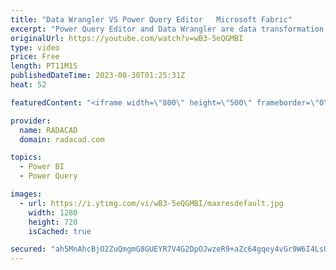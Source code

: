 ```yaml
---
title: "Data Wrangler VS Power Query Editor   Microsoft Fabric"
excerpt: "Power Query Editor and Data Wrangler are data transformation and preparation tools in Microsoft Fabric. There are similarities between these two tools. However, there are differences, too. It is essential to know the capabilities of each tool to understand which one should be used for what purpose and"
originalUrl: https://youtube.com/watch?v=wB3-5eQGMBI
type: video
price: Free
length: PT11M1S
publishedDateTime: 2023-08-30T01:25:31Z
heat: 52

featuredContent: "<iframe width=\"800\" height=\"500\" frameborder=\"0\" src=\"https://www.youtube.com/embed/wB3-5eQGMBI\" allow=\"accelerometer; autoplay; encrypted-media; gyroscope; picture-in-picture\" allowfullscreen></iframe>"

provider:
  name: RADACAD
  domain: radacad.com

topics:
  - Power BI
  - Power Query

images:
  - url: https://i.ytimg.com/vi/wB3-5eQGMBI/maxresdefault.jpg
    width: 1280
    height: 720
    isCached: true

secured: "ah5MnAhcBjO2ZuQmgmG8GUEYR7V4G2DpOJwzeR9+aZc64gqey4vGr9W6I4LsU16JXq6jumpErhj3MqeTNiTPGV7q2q+diuuRPvt5Qx2Iw9r9ehBlww81jWKdWsf1BOHNKcKnjWZJJwb/wtNISD/VUUHaI2TgkfL1K6wTkn6Z0qEWuJlGSllIgSmL+NRwx9eBSgg2i6Ry1pFf/R8d7KFs8wlQvM7WXzeKPg0OkbC8iDouEJxnqOsXO9xAwnaiEJy6HuT46tq9Hx2QmXzs+1ZLF12AATiDPnMc5CXm4OkENzUgoMFXY3UJbt/1RJdqjwd2o6jnPSeHvo160eDGcBLuPhKopUzix9wHghsBLXx4/oTk0Csw6KMjRot5ugW0eIIdl337E0JPl+DzbPE/kaKjtGrzxtt2NwzDsKa7ebGYx6I=;VtVoJgJjiUWqyZW5Vl8baQ=="
---
```



